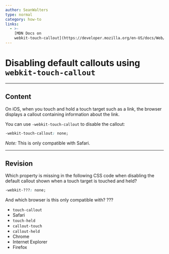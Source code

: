 ```yaml
---
author: SeanWalters
type: normal
category: how-to
links:
  - >-
    [MDN Docs on
    webkit-touch-callout](https://developer.mozilla.org/en-US/docs/Web/CSS/-webkit-touch-callout){documentation}
---
```


# Disabling default callouts using `webkit-touch-callout`


---

## Content

On iOS, when you touch and hold a touch target such as a link, the browser displays a callout containing information about the link.

You can use `-webkit-touch-callout` to disable the callout:

```css
-webkit-touch-callout: none;

```

*Note:* This is only compatible with Safari.


---

## Revision

Which property is missing in the following CSS code when disabling the default callout shown when a touch target is touched and held?

```css
-webkit-???: none;
```

And which browser is this only compatible with? ???

- `touch-callout`
- Safari
- `touch-held`
- `callout-touch`
- `callout-held`
- Chrome
- Internet Explorer
- Firefox
